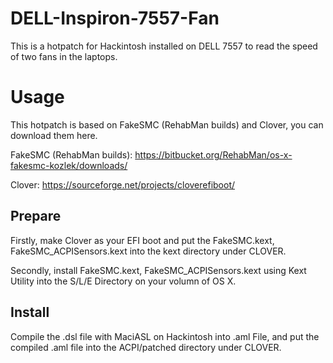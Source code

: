 # DELL-Inspiron-7557-Fan
This is a hotpatch for Hackintosh installed on DELL 7557 to read the speed of two fans in the laptops.
# Usage
This hotpatch is based on FakeSMC (RehabMan builds) and Clover, you can download them here.

FakeSMC (RehabMan builds): https://bitbucket.org/RehabMan/os-x-fakesmc-kozlek/downloads/

Clover: https://sourceforge.net/projects/cloverefiboot/
## Prepare
Firstly, make Clover as your EFI boot and put the FakeSMC.kext, FakeSMC_ACPISensors.kext into the kext directory under CLOVER.

Secondly, install FakeSMC.kext, FakeSMC_ACPISensors.kext using Kext Utility into the S/L/E Directory on your volumn of OS X.
## Install
Compile the .dsl file with MaciASL on Hackintosh into .aml File, and put the compiled .aml file into the ACPI/patched directory under CLOVER.
